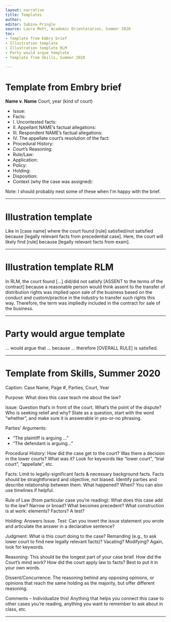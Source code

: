 ```yaml
---
layout: narrative
title: Templates
author:
editor: Sabina Pringle
source: Laura Mott, Academic Orientatation, Summer 2020
toc:
- Template from Embry brief
- Illustration template
- Illustration template RLM
- Party would argue template
- Template from Skills, Summer 2020

---
```


# Template from Embry brief

**Name v. Name** Court, year (kind of court)

- Issue:
- Facts:
- I. Uncontested facts:
- II. Appellant NAME’s factual allegations:
- III. Respondent NAME’s factual allegations:
- IV. The appellate court’s resolution of the fact:
- Procedural History:
- Court’s Reasoning:
- Rule/Law:
- Application:
- Policy:
- Holding:
- Disposition:
- Context (why the case was assigned):

Note: I should probably nest some of these when I'm happy with the brief.

---

# Illustration template

Like in [case name] where the court found [rule] satisfied/not satisfied because [legally relevant facts from precedential case]. Here, the court will likely find [rule] because [legally relevant facts from exam].

---

# Illustration template RLM

In RLM, the court found [...] did/did not satisfy [ASSENT to the terms of the contract] because a reasonable person would think assent to the transfer of distribution rights was implied upon sale of the business based on the conduct and custom/practice in the industry to transfer such rights this way. Therefore, the term was impliedly included in the contract for sale of the business.

---

# Party would argue template

... would argue that ... because ... therefore [OVERALL RULE] is satisfied.

---

# Template from Skills, Summer 2020

Caption: Case Name, Page #, Parties, Court, Year

Purpose: What does this case teach me about the law?

Issue: Question that’s in front of the court. What’s the point of the dispute? Who is seeking relief and why? State as a question, start with the word “whether”, and make sure it is answerable in yes-or-no phrasing.

Parties’ Arguments:

-	 “The plaintiff is arguing …”
-	“The defendant is arguing…”

Procedural History: How did the case get to the court? Was there a decision in the lower courts? What was it? Look for keywords like “lower court”, “trial court”, “appellate”, etc.

Facts: Limit to legally-significant facts & necessary background facts. Facts should be straightforward and objective, not biased. Identify parties and describe relationship between them. What happened? When? You can also use timelines if helpful.

Rule of Law (from particular case you’re reading): What does this case add to the law? Narrow or broad? What becomes precedent?  What construction is at work: elements? Factors? A test?

Holding: Answers Issue. Test: Can you invert the issue statement you wrote and articulate the answer in a declarative sentence?

Judgment: What is this court doing to the case? Remanding (e.g., to ask lower court to find new legally relevant facts)? Vacating? Modifying? Again, look for keywords.

Reasoning: This should be the longest part of your case brief. How did the Court’s mind work? How did the court apply law to facts? Best to put it in your own words.

Dissent/Concurrence: The reasoning behind any opposing opinions, or opinions that reach the same holding as the majority, but offer different reasoning.

Comments – Individualize this! Anything that helps you connect this case to other cases you’re reading, anything you want to remember to ask about in class, etc.

---
